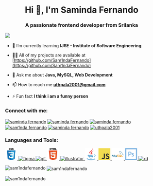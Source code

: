 <h1 align="center">Hi 👋, I'm Saminda Fernando</h1>
<h3 align="center">A passionate frontend developer from Srilanka</h3>
<img src="https://miro.medium.com/max/1360/0*yVqaoB4N64ZrBXWo.gif">

- 🌱 I’m currently learning **IJSE - Institute of Software Engineering**

- 👨‍💻 All of my projects are available at [https://github.com/Sam1ndaFernando](https://github.com/Sam1ndaFernando)

- 💬 Ask me about **Java, MySQL, Web Development**

- 📫 How to reach me **uthpala2001@gmail.com**

- ⚡ Fun fact **I think i am a funny person**

<h3 align="left">Connect with me:</h3>
<p align="left">
<a href="https://linkedin.com/in/saminda fernando" target="blank"><img align="center" src="https://raw.githubusercontent.com/rahuldkjain/github-profile-readme-generator/master/src/images/icons/Social/linked-in-alt.svg" alt="saminda fernando" height="30" width="40" /></a>
<a href="https://stackoverflow.com/users/saminda fernando" target="blank"><img align="center" src="https://raw.githubusercontent.com/rahuldkjain/github-profile-readme-generator/master/src/images/icons/Social/stack-overflow.svg" alt="saminda fernando" height="30" width="40" /></a>
<a href="https://fb.com/saminda fernando" target="blank"><img align="center" src="https://raw.githubusercontent.com/rahuldkjain/github-profile-readme-generator/master/src/images/icons/Social/facebook.svg" alt="saminda fernando" height="30" width="40" /></a>
<a href="https://instagram.com/sam1nda.fernando" target="blank"><img align="center" src="https://raw.githubusercontent.com/rahuldkjain/github-profile-readme-generator/master/src/images/icons/Social/instagram.svg" alt="sam1nda.fernando" height="30" width="40" /></a>
<a href="https://www.youtube.com/c/saminda fernando" target="blank"><img align="center" src="https://raw.githubusercontent.com/rahuldkjain/github-profile-readme-generator/master/src/images/icons/Social/youtube.svg" alt="saminda fernando" height="30" width="40" /></a>
<a href="https://www.hackerrank.com/uthpala2001" target="blank"><img align="center" src="https://raw.githubusercontent.com/rahuldkjain/github-profile-readme-generator/master/src/images/icons/Social/hackerrank.svg" alt="uthpala2001" height="30" width="40" /></a>
</p>

<h3 align="left">Languages and Tools:</h3>
<p align="left"> <a href="https://www.w3schools.com/css/" target="_blank" rel="noreferrer"> <img src="https://raw.githubusercontent.com/devicons/devicon/master/icons/css3/css3-original-wordmark.svg" alt="css3" width="40" height="40"/> </a> <a href="https://www.figma.com/" target="_blank" rel="noreferrer"> <img src="https://www.vectorlogo.zone/logos/figma/figma-icon.svg" alt="figma" width="40" height="40"/> </a> <a href="https://git-scm.com/" target="_blank" rel="noreferrer"> <img src="https://www.vectorlogo.zone/logos/git-scm/git-scm-icon.svg" alt="git" width="40" height="40"/> </a> <a href="https://www.w3.org/html/" target="_blank" rel="noreferrer"> <img src="https://raw.githubusercontent.com/devicons/devicon/master/icons/html5/html5-original-wordmark.svg" alt="html5" width="40" height="40"/> </a> <a href="https://www.adobe.com/in/products/illustrator.html" target="_blank" rel="noreferrer"> <img src="https://www.vectorlogo.zone/logos/adobe_illustrator/adobe_illustrator-icon.svg" alt="illustrator" width="40" height="40"/> </a> <a href="https://www.java.com" target="_blank" rel="noreferrer"> <img src="https://raw.githubusercontent.com/devicons/devicon/master/icons/java/java-original.svg" alt="java" width="40" height="40"/> </a> <a href="https://developer.mozilla.org/en-US/docs/Web/JavaScript" target="_blank" rel="noreferrer"> <img src="https://raw.githubusercontent.com/devicons/devicon/master/icons/javascript/javascript-original.svg" alt="javascript" width="40" height="40"/> </a> <a href="https://www.mysql.com/" target="_blank" rel="noreferrer"> <img src="https://raw.githubusercontent.com/devicons/devicon/master/icons/mysql/mysql-original-wordmark.svg" alt="mysql" width="40" height="40"/> </a> <a href="https://www.photoshop.com/en" target="_blank" rel="noreferrer"> <img src="https://raw.githubusercontent.com/devicons/devicon/master/icons/photoshop/photoshop-line.svg" alt="photoshop" width="40" height="40"/> </a> <a href="https://www.adobe.com/products/xd.html" target="_blank" rel="noreferrer"> <img src="https://cdn.worldvectorlogo.com/logos/adobe-xd.svg" alt="xd" width="40" height="40"/> </a> </p>

<p><img align="left" src="https://github-readme-stats.vercel.app/api/top-langs?username=sam1ndafernando&show_icons=true&locale=en&layout=compact" alt="sam1ndafernando" /></p>

<p>&nbsp;<img align="center" src="https://github-readme-stats.vercel.app/api?username=sam1ndafernando&show_icons=true&locale=en" alt="sam1ndafernando" /></p>

<p><img align="center" src="https://github-readme-streak-stats.herokuapp.com/?user=sam1ndafernando&" alt="sam1ndafernando" /></p>
